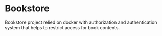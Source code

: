 # Bookstore
Bookstore project relied on docker with authorization and authentication system that helps to restrict access for book contents.
